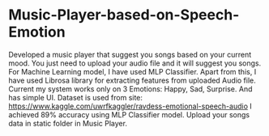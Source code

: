 # Music-Player-based-on-Speech-Emotion
Developed a music player that suggest you songs based on your current mood.
You just need to upload your audio file and it will suggest you songs.
For Machine Learning model, I have used MLP Classifier.
Apart from this, I have used Librosa library for extracting features from uploaded Audio file.
Current my system works only on 3 Emotions: Happy, Sad, Surprise. And has simple UI.
Dataset is used from site: https://www.kaggle.com/uwrfkaggler/ravdess-emotional-speech-audio
I achieved 89% accuracy using MLP Classifier model.
Upload your songs data in static folder in Music Player.
